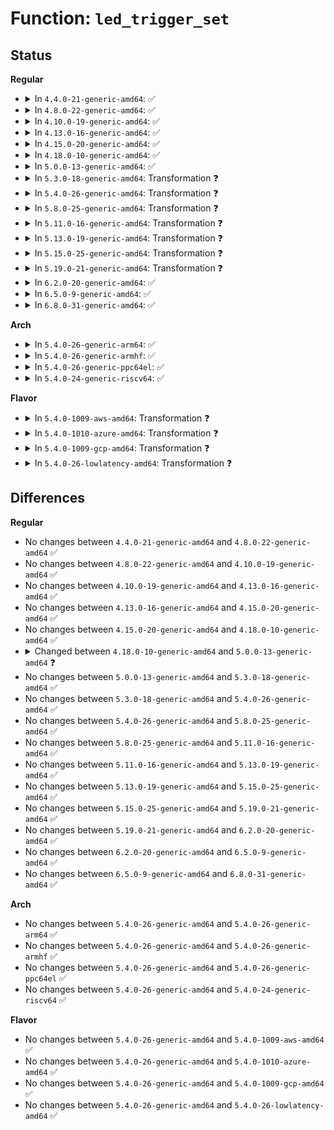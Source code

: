 # Function: <code>led_trigger_set</code>

## Status
<b>Regular</b>
<ul>
<li>
<details>
<summary>In <code>4.4.0-21-generic-amd64</code>: ✅</summary>

```c
void led_trigger_set(struct led_classdev * led_cdev, struct led_trigger * trig)
```

```json
{
  "name": "led_trigger_set",
  "collision_type": "Unique Global",
  "inline_type": "No",
  "funcs": [
    {
      "addr": 18446744071585981616,
      "name": "led_trigger_set",
      "external": true,
      "loc": "drivers/leds/led-triggers.c:111",
      "file": "drivers/leds/led-triggers.c",
      "inline": "seen, unknown",
      "caller_inline": [],
      "caller_func": [
        "drivers/leds/led-class.c:led_classdev_unregister",
        "drivers/leds/led-triggers.c:led_trigger_remove",
        "drivers/leds/led-triggers.c:led_trigger_store",
        "drivers/leds/led-triggers.c:led_trigger_set_default",
        "drivers/leds/led-triggers.c:led_trigger_unregister"
      ]
    }
  ],
  "symbols": [
    {
      "addr": 18446744071585981616,
      "name": "led_trigger_set",
      "section": ".text",
      "bind": "STB_GLOBAL",
      "size": 407
    }
  ]
}
```
</details>
</li>
<li>
<details>
<summary>In <code>4.8.0-22-generic-amd64</code>: ✅</summary>

```c
void led_trigger_set(struct led_classdev * led_cdev, struct led_trigger * trig)
```

```json
{
  "name": "led_trigger_set",
  "collision_type": "Unique Global",
  "inline_type": "No",
  "funcs": [
    {
      "addr": 18446744071586387328,
      "name": "led_trigger_set",
      "external": true,
      "loc": "drivers/leds/led-triggers.c:104",
      "file": "drivers/leds/led-triggers.c",
      "inline": "seen, unknown",
      "caller_inline": [],
      "caller_func": [
        "drivers/leds/led-class.c:led_classdev_unregister",
        "drivers/leds/led-triggers.c:led_trigger_unregister",
        "drivers/leds/led-triggers.c:led_trigger_set_default",
        "drivers/leds/led-triggers.c:led_trigger_remove",
        "drivers/leds/led-triggers.c:led_trigger_store"
      ]
    }
  ],
  "symbols": [
    {
      "addr": 18446744071586387328,
      "name": "led_trigger_set",
      "section": ".text",
      "bind": "STB_GLOBAL",
      "size": 407
    }
  ]
}
```
</details>
</li>
<li>
<details>
<summary>In <code>4.10.0-19-generic-amd64</code>: ✅</summary>

```c
void led_trigger_set(struct led_classdev * led_cdev, struct led_trigger * trig)
```

```json
{
  "name": "led_trigger_set",
  "collision_type": "Unique Global",
  "inline_type": "No",
  "funcs": [
    {
      "addr": 18446744071586596128,
      "name": "led_trigger_set",
      "external": true,
      "loc": "drivers/leds/led-triggers.c:106",
      "file": "drivers/leds/led-triggers.c",
      "inline": "seen, unknown",
      "caller_inline": [],
      "caller_func": [
        "drivers/leds/led-class.c:led_classdev_unregister",
        "drivers/leds/led-triggers.c:led_trigger_unregister",
        "drivers/leds/led-triggers.c:led_trigger_set_default",
        "drivers/leds/led-triggers.c:led_trigger_remove",
        "drivers/leds/led-triggers.c:led_trigger_store"
      ]
    }
  ],
  "symbols": [
    {
      "addr": 18446744071586596128,
      "name": "led_trigger_set",
      "section": ".text",
      "bind": "STB_GLOBAL",
      "size": 462
    }
  ]
}
```
</details>
</li>
<li>
<details>
<summary>In <code>4.13.0-16-generic-amd64</code>: ✅</summary>

```c
void led_trigger_set(struct led_classdev * led_cdev, struct led_trigger * trig)
```

```json
{
  "name": "led_trigger_set",
  "collision_type": "Unique Global",
  "inline_type": "No",
  "funcs": [
    {
      "addr": 18446744071586720912,
      "name": "led_trigger_set",
      "external": true,
      "loc": "drivers/leds/led-triggers.c:106",
      "file": "drivers/leds/led-triggers.c",
      "inline": "seen, unknown",
      "caller_inline": [],
      "caller_func": [
        "drivers/leds/led-class.c:led_classdev_unregister",
        "drivers/leds/led-triggers.c:led_trigger_unregister",
        "drivers/leds/led-triggers.c:led_trigger_remove",
        "drivers/leds/led-triggers.c:led_trigger_store"
      ]
    }
  ],
  "symbols": [
    {
      "addr": 18446744071586720912,
      "name": "led_trigger_set",
      "section": ".text",
      "bind": "STB_GLOBAL",
      "size": 459
    }
  ]
}
```
</details>
</li>
<li>
<details>
<summary>In <code>4.15.0-20-generic-amd64</code>: ✅</summary>

```c
void led_trigger_set(struct led_classdev * led_cdev, struct led_trigger * trig)
```

```json
{
  "name": "led_trigger_set",
  "collision_type": "Unique Global",
  "inline_type": "No",
  "funcs": [
    {
      "addr": 18446744071587205184,
      "name": "led_trigger_set",
      "external": true,
      "loc": "drivers/leds/led-triggers.c:106",
      "file": "drivers/leds/led-triggers.c",
      "inline": "seen, unknown",
      "caller_inline": [],
      "caller_func": [
        "drivers/leds/led-class.c:led_classdev_unregister",
        "drivers/leds/led-triggers.c:led_trigger_unregister",
        "drivers/leds/led-triggers.c:led_trigger_remove",
        "drivers/leds/led-triggers.c:led_trigger_store"
      ]
    }
  ],
  "symbols": [
    {
      "addr": 18446744071587205184,
      "name": "led_trigger_set",
      "section": ".text",
      "bind": "STB_GLOBAL",
      "size": 465
    }
  ]
}
```
</details>
</li>
<li>
<details>
<summary>In <code>4.18.0-10-generic-amd64</code>: ✅</summary>

```c
void led_trigger_set(struct led_classdev * led_cdev, struct led_trigger * trig)
```

```json
{
  "name": "led_trigger_set",
  "collision_type": "Unique Global",
  "inline_type": "No",
  "funcs": [
    {
      "addr": 18446744071587505728,
      "name": "led_trigger_set",
      "external": true,
      "loc": "drivers/leds/led-triggers.c:106",
      "file": "drivers/leds/led-triggers.c",
      "inline": "seen, unknown",
      "caller_inline": [],
      "caller_func": [
        "drivers/leds/led-class.c:led_classdev_unregister",
        "drivers/leds/led-triggers.c:led_trigger_unregister",
        "drivers/leds/led-triggers.c:led_trigger_remove",
        "drivers/leds/led-triggers.c:led_trigger_store"
      ]
    }
  ],
  "symbols": [
    {
      "addr": 18446744071587505728,
      "name": "led_trigger_set",
      "section": ".text",
      "bind": "STB_GLOBAL",
      "size": 465
    }
  ]
}
```
</details>
</li>
<li>
<details>
<summary>In <code>5.0.0-13-generic-amd64</code>: ✅</summary>

```c
int led_trigger_set(struct led_classdev * led_cdev, struct led_trigger * trig)
```

```json
{
  "name": "led_trigger_set",
  "collision_type": "Unique Global",
  "inline_type": "No",
  "funcs": [
    {
      "addr": 18446744071587685728,
      "name": "led_trigger_set",
      "external": true,
      "loc": "drivers/leds/led-triggers.c:106",
      "file": "drivers/leds/led-triggers.c",
      "inline": "seen, unknown",
      "caller_inline": [],
      "caller_func": [
        "drivers/leds/led-class.c:led_classdev_unregister",
        "drivers/leds/led-triggers.c:led_trigger_unregister",
        "drivers/leds/led-triggers.c:led_trigger_remove",
        "drivers/leds/led-triggers.c:led_trigger_store"
      ]
    }
  ],
  "symbols": [
    {
      "addr": 18446744071587685728,
      "name": "led_trigger_set",
      "section": ".text",
      "bind": "STB_GLOBAL",
      "size": 707
    }
  ]
}
```
</details>
</li>
<li>
<details>
<summary>In <code>5.3.0-18-generic-amd64</code>: Transformation ❓</summary>

```c
int led_trigger_set(struct led_classdev * led_cdev, struct led_trigger * trig)
```

```json
{
  "name": "led_trigger_set",
  "collision_type": "Unique Global",
  "inline_type": "No",
  "funcs": [
    {
      "addr": 0,
      "name": "led_trigger_set",
      "external": true,
      "loc": "drivers/leds/led-triggers.c:102",
      "file": "drivers/leds/led-triggers.c",
      "inline": "seen, unknown",
      "caller_inline": [],
      "caller_func": [
        "drivers/leds/led-class.c:led_classdev_unregister",
        "drivers/leds/led-triggers.c:led_trigger_unregister",
        "drivers/leds/led-triggers.c:led_trigger_remove",
        "drivers/leds/led-triggers.c:led_trigger_store"
      ]
    }
  ],
  "symbols": [
    {
      "addr": 18446744071587967492,
      "name": "led_trigger_set.cold",
      "section": ".text",
      "bind": "STB_LOCAL",
      "size": 73
    },
    {
      "addr": 18446744071587964992,
      "name": "led_trigger_set",
      "section": ".text",
      "bind": "STB_GLOBAL",
      "size": 657
    }
  ]
}
```
</details>
</li>
<li>
<details>
<summary>In <code>5.4.0-26-generic-amd64</code>: Transformation ❓</summary>

```c
int led_trigger_set(struct led_classdev * led_cdev, struct led_trigger * trig)
```

```json
{
  "name": "led_trigger_set",
  "collision_type": "Unique Global",
  "inline_type": "No",
  "funcs": [
    {
      "addr": 0,
      "name": "led_trigger_set",
      "external": true,
      "loc": "drivers/leds/led-triggers.c:102",
      "file": "drivers/leds/led-triggers.c",
      "inline": "seen, unknown",
      "caller_inline": [],
      "caller_func": [
        "drivers/leds/led-triggers.c:led_trigger_unregister",
        "drivers/leds/led-triggers.c:led_trigger_remove",
        "drivers/leds/led-triggers.c:led_trigger_store"
      ]
    }
  ],
  "symbols": [
    {
      "addr": 18446744071588174628,
      "name": "led_trigger_set.cold",
      "section": ".text",
      "bind": "STB_LOCAL",
      "size": 73
    },
    {
      "addr": 18446744071588172128,
      "name": "led_trigger_set",
      "section": ".text",
      "bind": "STB_GLOBAL",
      "size": 672
    }
  ]
}
```
</details>
</li>
<li>
<details>
<summary>In <code>5.8.0-25-generic-amd64</code>: Transformation ❓</summary>

```c
int led_trigger_set(struct led_classdev * led_cdev, struct led_trigger * trig)
```

```json
{
  "name": "led_trigger_set",
  "collision_type": "Unique Global",
  "inline_type": "No",
  "funcs": [
    {
      "addr": 0,
      "name": "led_trigger_set",
      "external": true,
      "loc": "drivers/leds/led-triggers.c:148",
      "file": "drivers/leds/led-triggers.c",
      "inline": "seen, unknown",
      "caller_inline": [],
      "caller_func": [
        "drivers/leds/led-triggers.c:led_trigger_unregister",
        "drivers/leds/led-triggers.c:led_trigger_register",
        "drivers/leds/led-triggers.c:led_trigger_write",
        "drivers/leds/led-triggers.c:led_trigger_write"
      ]
    }
  ],
  "symbols": [
    {
      "addr": 18446744071589039582,
      "name": "led_trigger_set.cold",
      "section": ".text",
      "bind": "STB_LOCAL",
      "size": 73
    },
    {
      "addr": 18446744071589037040,
      "name": "led_trigger_set",
      "section": ".text",
      "bind": "STB_GLOBAL",
      "size": 672
    }
  ]
}
```
</details>
</li>
<li>
<details>
<summary>In <code>5.11.0-16-generic-amd64</code>: Transformation ❓</summary>

```c
int led_trigger_set(struct led_classdev * led_cdev, struct led_trigger * trig)
```

```json
{
  "name": "led_trigger_set",
  "collision_type": "Unique Global",
  "inline_type": "No",
  "funcs": [
    {
      "addr": 0,
      "name": "led_trigger_set",
      "external": true,
      "loc": "drivers/leds/led-triggers.c:158",
      "file": "drivers/leds/led-triggers.c",
      "inline": "seen, unknown",
      "caller_inline": [],
      "caller_func": [
        "drivers/leds/led-triggers.c:led_trigger_unregister",
        "drivers/leds/led-triggers.c:led_trigger_register",
        "drivers/leds/led-triggers.c:led_trigger_write",
        "drivers/leds/led-triggers.c:led_trigger_write"
      ]
    }
  ],
  "symbols": [
    {
      "addr": 18446744071591605352,
      "name": "led_trigger_set.cold",
      "section": ".text",
      "bind": "STB_LOCAL",
      "size": 73
    },
    {
      "addr": 18446744071589046304,
      "name": "led_trigger_set",
      "section": ".text",
      "bind": "STB_GLOBAL",
      "size": 672
    }
  ]
}
```
</details>
</li>
<li>
<details>
<summary>In <code>5.13.0-19-generic-amd64</code>: Transformation ❓</summary>

```c
int led_trigger_set(struct led_classdev * led_cdev, struct led_trigger * trig)
```

```json
{
  "name": "led_trigger_set",
  "collision_type": "Unique Global",
  "inline_type": "No",
  "funcs": [
    {
      "addr": 0,
      "name": "led_trigger_set",
      "external": true,
      "loc": "drivers/leds/led-triggers.c:158",
      "file": "drivers/leds/led-triggers.c",
      "inline": "seen, unknown",
      "caller_inline": [],
      "caller_func": [
        "drivers/leds/led-triggers.c:led_trigger_unregister",
        "drivers/leds/led-triggers.c:led_trigger_register",
        "drivers/leds/led-triggers.c:led_trigger_write",
        "drivers/leds/led-triggers.c:led_trigger_write"
      ]
    }
  ],
  "symbols": [
    {
      "addr": 18446744071591548943,
      "name": "led_trigger_set.cold",
      "section": ".text",
      "bind": "STB_LOCAL",
      "size": 73
    },
    {
      "addr": 18446744071588933696,
      "name": "led_trigger_set",
      "section": ".text",
      "bind": "STB_GLOBAL",
      "size": 672
    }
  ]
}
```
</details>
</li>
<li>
<details>
<summary>In <code>5.15.0-25-generic-amd64</code>: Transformation ❓</summary>

```c
int led_trigger_set(struct led_classdev * led_cdev, struct led_trigger * trig)
```

```json
{
  "name": "led_trigger_set",
  "collision_type": "Unique Global",
  "inline_type": "No",
  "funcs": [
    {
      "addr": 0,
      "name": "led_trigger_set",
      "external": true,
      "loc": "drivers/leds/led-triggers.c:158",
      "file": "drivers/leds/led-triggers.c",
      "inline": "seen, unknown",
      "caller_inline": [],
      "caller_func": [
        "drivers/leds/led-triggers.c:led_trigger_unregister",
        "drivers/leds/led-triggers.c:led_trigger_register",
        "drivers/leds/led-triggers.c:led_trigger_write",
        "drivers/leds/led-triggers.c:led_trigger_write"
      ]
    }
  ],
  "symbols": [
    {
      "addr": 18446744071592667950,
      "name": "led_trigger_set.cold",
      "section": ".text",
      "bind": "STB_LOCAL",
      "size": 73
    },
    {
      "addr": 18446744071589641440,
      "name": "led_trigger_set",
      "section": ".text",
      "bind": "STB_GLOBAL",
      "size": 672
    }
  ]
}
```
</details>
</li>
<li>
<details>
<summary>In <code>5.19.0-21-generic-amd64</code>: Transformation ❓</summary>

```c
int led_trigger_set(struct led_classdev * led_cdev, struct led_trigger * trig)
```

```json
{
  "name": "led_trigger_set",
  "collision_type": "Unique Global",
  "inline_type": "No",
  "funcs": [
    {
      "addr": 0,
      "name": "led_trigger_set",
      "external": true,
      "loc": "drivers/leds/led-triggers.c:158",
      "file": "drivers/leds/led-triggers.c",
      "inline": "seen, unknown",
      "caller_inline": [],
      "caller_func": [
        "drivers/leds/led-class.c:led_classdev_unregister",
        "drivers/leds/led-triggers.c:led_trigger_unregister",
        "drivers/leds/led-triggers.c:led_trigger_register",
        "drivers/leds/led-triggers.c:led_trigger_write",
        "drivers/leds/led-triggers.c:led_trigger_write"
      ]
    }
  ],
  "symbols": [
    {
      "addr": 18446744071594553256,
      "name": "led_trigger_set.cold",
      "section": ".text",
      "bind": "STB_LOCAL",
      "size": 84
    },
    {
      "addr": 18446744071591142416,
      "name": "led_trigger_set",
      "section": ".text",
      "bind": "STB_GLOBAL",
      "size": 658
    }
  ]
}
```
</details>
</li>
<li>
<details>
<summary>In <code>6.2.0-20-generic-amd64</code>: ✅</summary>

```c
int led_trigger_set(struct led_classdev * led_cdev, struct led_trigger * trig)
```

```json
{
  "name": "led_trigger_set",
  "collision_type": "Unique Global",
  "inline_type": "No",
  "funcs": [
    {
      "addr": 18446744071592868176,
      "name": "led_trigger_set",
      "external": true,
      "loc": "drivers/leds/led-triggers.c:158",
      "file": "drivers/leds/led-triggers.c",
      "inline": "seen, unknown",
      "caller_inline": [],
      "caller_func": [
        "drivers/leds/led-class.c:led_classdev_unregister",
        "drivers/leds/led-triggers.c:led_trigger_unregister",
        "drivers/leds/led-triggers.c:led_trigger_register",
        "drivers/leds/led-triggers.c:led_trigger_write",
        "drivers/leds/led-triggers.c:led_trigger_write"
      ]
    }
  ],
  "symbols": [
    {
      "addr": 18446744071592868176,
      "name": "led_trigger_set",
      "section": ".text",
      "bind": "STB_GLOBAL",
      "size": 712
    }
  ]
}
```
</details>
</li>
<li>
<details>
<summary>In <code>6.5.0-9-generic-amd64</code>: ✅</summary>

```c
int led_trigger_set(struct led_classdev * led_cdev, struct led_trigger * trig)
```

```json
{
  "name": "led_trigger_set",
  "collision_type": "Unique Global",
  "inline_type": "No",
  "funcs": [
    {
      "addr": 18446744071593306704,
      "name": "led_trigger_set",
      "external": true,
      "loc": "drivers/leds/led-triggers.c:158",
      "file": "drivers/leds/led-triggers.c",
      "inline": "seen, unknown",
      "caller_inline": [],
      "caller_func": [
        "drivers/leds/led-class.c:led_classdev_unregister",
        "drivers/leds/led-triggers.c:led_trigger_unregister",
        "drivers/leds/led-triggers.c:led_trigger_register",
        "drivers/leds/led-triggers.c:led_trigger_write",
        "drivers/leds/led-triggers.c:led_trigger_write"
      ]
    }
  ],
  "symbols": [
    {
      "addr": 18446744071593306704,
      "name": "led_trigger_set",
      "section": ".text",
      "bind": "STB_GLOBAL",
      "size": 719
    }
  ]
}
```
</details>
</li>
<li>
<details>
<summary>In <code>6.8.0-31-generic-amd64</code>: ✅</summary>

```c
int led_trigger_set(struct led_classdev * led_cdev, struct led_trigger * trig)
```

```json
{
  "name": "led_trigger_set",
  "collision_type": "Unique Global",
  "inline_type": "No",
  "funcs": [
    {
      "addr": 18446744071594063296,
      "name": "led_trigger_set",
      "external": true,
      "loc": "drivers/leds/led-triggers.c:158",
      "file": "drivers/leds/led-triggers.c",
      "inline": "seen, unknown",
      "caller_inline": [],
      "caller_func": [
        "drivers/leds/led-class.c:led_classdev_unregister",
        "drivers/leds/led-triggers.c:led_trigger_unregister",
        "drivers/leds/led-triggers.c:led_trigger_register",
        "drivers/leds/led-triggers.c:led_trigger_write",
        "drivers/leds/led-triggers.c:led_trigger_write"
      ]
    }
  ],
  "symbols": [
    {
      "addr": 18446744071594063296,
      "name": "led_trigger_set",
      "section": ".text",
      "bind": "STB_GLOBAL",
      "size": 719
    }
  ]
}
```
</details>
</li>
</ul>
<b>Arch</b>
<ul>
<li>
<details>
<summary>In <code>5.4.0-26-generic-arm64</code>: ✅</summary>

```c
int led_trigger_set(struct led_classdev * led_cdev, struct led_trigger * trig)
```

```json
{
  "name": "led_trigger_set",
  "collision_type": "Unique Global",
  "inline_type": "No",
  "funcs": [
    {
      "addr": 18446603336501469808,
      "name": "led_trigger_set",
      "external": true,
      "loc": "drivers/leds/led-triggers.c:102",
      "file": "drivers/leds/led-triggers.c",
      "inline": "seen, unknown",
      "caller_inline": [],
      "caller_func": [
        "drivers/leds/led-triggers.c:led_trigger_unregister",
        "drivers/leds/led-triggers.c:led_trigger_remove",
        "drivers/leds/led-triggers.c:led_trigger_store"
      ]
    }
  ],
  "symbols": [
    {
      "addr": 18446603336501469808,
      "name": "led_trigger_set",
      "section": ".text",
      "bind": "STB_GLOBAL",
      "size": 928
    }
  ]
}
```
</details>
</li>
<li>
<details>
<summary>In <code>5.4.0-26-generic-armhf</code>: ✅</summary>

```c
int led_trigger_set(struct led_classdev * led_cdev, struct led_trigger * trig)
```

```json
{
  "name": "led_trigger_set",
  "collision_type": "Unique Global",
  "inline_type": "No",
  "funcs": [
    {
      "addr": 3234018132,
      "name": "led_trigger_set",
      "external": true,
      "loc": "drivers/leds/led-triggers.c:102",
      "file": "drivers/leds/led-triggers.c",
      "inline": "seen, unknown",
      "caller_inline": [],
      "caller_func": [
        "drivers/leds/led-triggers.c:led_trigger_unregister",
        "drivers/leds/led-triggers.c:led_trigger_remove",
        "drivers/leds/led-triggers.c:led_trigger_store"
      ]
    }
  ],
  "symbols": [
    {
      "addr": 3234018132,
      "name": "led_trigger_set",
      "section": ".text",
      "bind": "STB_GLOBAL",
      "size": 624
    }
  ]
}
```
</details>
</li>
<li>
<details>
<summary>In <code>5.4.0-26-generic-ppc64el</code>: ✅</summary>

```c
int led_trigger_set(struct led_classdev * led_cdev, struct led_trigger * trig)
```

```json
{
  "name": "led_trigger_set",
  "collision_type": "Unique Global",
  "inline_type": "No",
  "funcs": [
    {
      "addr": 13835058055295003008,
      "name": "led_trigger_set",
      "external": true,
      "loc": "drivers/leds/led-triggers.c:102",
      "file": "drivers/leds/led-triggers.c",
      "inline": "seen, unknown",
      "caller_inline": [],
      "caller_func": [
        "drivers/leds/led-triggers.c:led_trigger_unregister",
        "drivers/leds/led-triggers.c:led_trigger_remove",
        "drivers/leds/led-triggers.c:led_trigger_store"
      ]
    }
  ],
  "symbols": [
    {
      "addr": 13835058055295003008,
      "name": "led_trigger_set",
      "section": ".text",
      "bind": "STB_GLOBAL",
      "size": 924
    }
  ]
}
```
</details>
</li>
<li>
<details>
<summary>In <code>5.4.0-24-generic-riscv64</code>: ✅</summary>

```c
int led_trigger_set(struct led_classdev * led_cdev, struct led_trigger * trig)
```

```json
{
  "name": "led_trigger_set",
  "collision_type": "Unique Global",
  "inline_type": "No",
  "funcs": [
    {
      "addr": 18446743936278058134,
      "name": "led_trigger_set",
      "external": true,
      "loc": "drivers/leds/led-triggers.c:102",
      "file": "drivers/leds/led-triggers.c",
      "inline": "seen, unknown",
      "caller_inline": [],
      "caller_func": [
        "drivers/leds/led-triggers.c:led_trigger_unregister",
        "drivers/leds/led-triggers.c:led_trigger_remove",
        "drivers/leds/led-triggers.c:led_trigger_store"
      ]
    }
  ],
  "symbols": [
    {
      "addr": 18446743936278058134,
      "name": "led_trigger_set",
      "section": ".text",
      "bind": "STB_GLOBAL",
      "size": 518
    }
  ]
}
```
</details>
</li>
</ul>
<b>Flavor</b>
<ul>
<li>
<details>
<summary>In <code>5.4.0-1009-aws-amd64</code>: Transformation ❓</summary>

```c
int led_trigger_set(struct led_classdev * led_cdev, struct led_trigger * trig)
```

```json
{
  "name": "led_trigger_set",
  "collision_type": "Unique Global",
  "inline_type": "No",
  "funcs": [
    {
      "addr": 0,
      "name": "led_trigger_set",
      "external": true,
      "loc": "drivers/leds/led-triggers.c:102",
      "file": "drivers/leds/led-triggers.c",
      "inline": "seen, unknown",
      "caller_inline": [],
      "caller_func": [
        "drivers/leds/led-triggers.c:led_trigger_unregister",
        "drivers/leds/led-triggers.c:led_trigger_remove",
        "drivers/leds/led-triggers.c:led_trigger_store"
      ]
    }
  ],
  "symbols": [
    {
      "addr": 18446744071587794100,
      "name": "led_trigger_set.cold",
      "section": ".text",
      "bind": "STB_LOCAL",
      "size": 73
    },
    {
      "addr": 18446744071587791600,
      "name": "led_trigger_set",
      "section": ".text",
      "bind": "STB_GLOBAL",
      "size": 672
    }
  ]
}
```
</details>
</li>
<li>
<details>
<summary>In <code>5.4.0-1010-azure-amd64</code>: Transformation ❓</summary>

```c
int led_trigger_set(struct led_classdev * led_cdev, struct led_trigger * trig)
```

```json
{
  "name": "led_trigger_set",
  "collision_type": "Unique Global",
  "inline_type": "No",
  "funcs": [
    {
      "addr": 0,
      "name": "led_trigger_set",
      "external": true,
      "loc": "drivers/leds/led-triggers.c:102",
      "file": "drivers/leds/led-triggers.c",
      "inline": "seen, unknown",
      "caller_inline": [],
      "caller_func": [
        "drivers/leds/led-triggers.c:led_trigger_unregister",
        "drivers/leds/led-triggers.c:led_trigger_remove",
        "drivers/leds/led-triggers.c:led_trigger_store"
      ]
    }
  ],
  "symbols": [
    {
      "addr": 18446744071587497524,
      "name": "led_trigger_set.cold",
      "section": ".text",
      "bind": "STB_LOCAL",
      "size": 73
    },
    {
      "addr": 18446744071587495024,
      "name": "led_trigger_set",
      "section": ".text",
      "bind": "STB_GLOBAL",
      "size": 672
    }
  ]
}
```
</details>
</li>
<li>
<details>
<summary>In <code>5.4.0-1009-gcp-amd64</code>: Transformation ❓</summary>

```c
int led_trigger_set(struct led_classdev * led_cdev, struct led_trigger * trig)
```

```json
{
  "name": "led_trigger_set",
  "collision_type": "Unique Global",
  "inline_type": "No",
  "funcs": [
    {
      "addr": 0,
      "name": "led_trigger_set",
      "external": true,
      "loc": "drivers/leds/led-triggers.c:102",
      "file": "drivers/leds/led-triggers.c",
      "inline": "seen, unknown",
      "caller_inline": [],
      "caller_func": [
        "drivers/leds/led-triggers.c:led_trigger_unregister",
        "drivers/leds/led-triggers.c:led_trigger_remove",
        "drivers/leds/led-triggers.c:led_trigger_store"
      ]
    }
  ],
  "symbols": [
    {
      "addr": 18446744071588129156,
      "name": "led_trigger_set.cold",
      "section": ".text",
      "bind": "STB_LOCAL",
      "size": 73
    },
    {
      "addr": 18446744071588126656,
      "name": "led_trigger_set",
      "section": ".text",
      "bind": "STB_GLOBAL",
      "size": 672
    }
  ]
}
```
</details>
</li>
<li>
<details>
<summary>In <code>5.4.0-26-lowlatency-amd64</code>: Transformation ❓</summary>

```c
int led_trigger_set(struct led_classdev * led_cdev, struct led_trigger * trig)
```

```json
{
  "name": "led_trigger_set",
  "collision_type": "Unique Global",
  "inline_type": "No",
  "funcs": [
    {
      "addr": 0,
      "name": "led_trigger_set",
      "external": true,
      "loc": "drivers/leds/led-triggers.c:102",
      "file": "drivers/leds/led-triggers.c",
      "inline": "seen, unknown",
      "caller_inline": [],
      "caller_func": [
        "drivers/leds/led-triggers.c:led_trigger_unregister",
        "drivers/leds/led-triggers.c:led_trigger_remove",
        "drivers/leds/led-triggers.c:led_trigger_store"
      ]
    }
  ],
  "symbols": [
    {
      "addr": 18446744071588246692,
      "name": "led_trigger_set.cold",
      "section": ".text",
      "bind": "STB_LOCAL",
      "size": 73
    },
    {
      "addr": 18446744071588244192,
      "name": "led_trigger_set",
      "section": ".text",
      "bind": "STB_GLOBAL",
      "size": 672
    }
  ]
}
```
</details>
</li>
</ul>

## Differences
<b>Regular</b>
<ul>
<li>
No changes between <code>4.4.0-21-generic-amd64</code> and <code>4.8.0-22-generic-amd64</code> ✅
</li>
<li>
No changes between <code>4.8.0-22-generic-amd64</code> and <code>4.10.0-19-generic-amd64</code> ✅
</li>
<li>
No changes between <code>4.10.0-19-generic-amd64</code> and <code>4.13.0-16-generic-amd64</code> ✅
</li>
<li>
No changes between <code>4.13.0-16-generic-amd64</code> and <code>4.15.0-20-generic-amd64</code> ✅
</li>
<li>
No changes between <code>4.15.0-20-generic-amd64</code> and <code>4.18.0-10-generic-amd64</code> ✅
</li>
<li>
<details>
<summary>Changed between <code>4.18.0-10-generic-amd64</code> and <code>5.0.0-13-generic-amd64</code> ❓</summary>
<ul>
<li>
<b>Return type changed. </b>
<code>void</code> ➡️ <code>int</code>
</li>
</ul>
</details>
</li>
<li>
No changes between <code>5.0.0-13-generic-amd64</code> and <code>5.3.0-18-generic-amd64</code> ✅
</li>
<li>
No changes between <code>5.3.0-18-generic-amd64</code> and <code>5.4.0-26-generic-amd64</code> ✅
</li>
<li>
No changes between <code>5.4.0-26-generic-amd64</code> and <code>5.8.0-25-generic-amd64</code> ✅
</li>
<li>
No changes between <code>5.8.0-25-generic-amd64</code> and <code>5.11.0-16-generic-amd64</code> ✅
</li>
<li>
No changes between <code>5.11.0-16-generic-amd64</code> and <code>5.13.0-19-generic-amd64</code> ✅
</li>
<li>
No changes between <code>5.13.0-19-generic-amd64</code> and <code>5.15.0-25-generic-amd64</code> ✅
</li>
<li>
No changes between <code>5.15.0-25-generic-amd64</code> and <code>5.19.0-21-generic-amd64</code> ✅
</li>
<li>
No changes between <code>5.19.0-21-generic-amd64</code> and <code>6.2.0-20-generic-amd64</code> ✅
</li>
<li>
No changes between <code>6.2.0-20-generic-amd64</code> and <code>6.5.0-9-generic-amd64</code> ✅
</li>
<li>
No changes between <code>6.5.0-9-generic-amd64</code> and <code>6.8.0-31-generic-amd64</code> ✅
</li>
</ul>
<b>Arch</b>
<ul>
<li>
No changes between <code>5.4.0-26-generic-amd64</code> and <code>5.4.0-26-generic-arm64</code> ✅
</li>
<li>
No changes between <code>5.4.0-26-generic-amd64</code> and <code>5.4.0-26-generic-armhf</code> ✅
</li>
<li>
No changes between <code>5.4.0-26-generic-amd64</code> and <code>5.4.0-26-generic-ppc64el</code> ✅
</li>
<li>
No changes between <code>5.4.0-26-generic-amd64</code> and <code>5.4.0-24-generic-riscv64</code> ✅
</li>
</ul>
<b>Flavor</b>
<ul>
<li>
No changes between <code>5.4.0-26-generic-amd64</code> and <code>5.4.0-1009-aws-amd64</code> ✅
</li>
<li>
No changes between <code>5.4.0-26-generic-amd64</code> and <code>5.4.0-1010-azure-amd64</code> ✅
</li>
<li>
No changes between <code>5.4.0-26-generic-amd64</code> and <code>5.4.0-1009-gcp-amd64</code> ✅
</li>
<li>
No changes between <code>5.4.0-26-generic-amd64</code> and <code>5.4.0-26-lowlatency-amd64</code> ✅
</li>
</ul>
